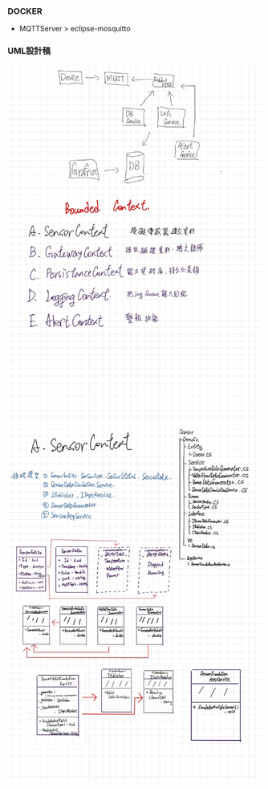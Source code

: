 ### DOCKER
- MQTTServer > eclipse-mosquitto
### UML設計稿
<img src="./Design/1.jpg">
<img src="./Design/2.jpg">